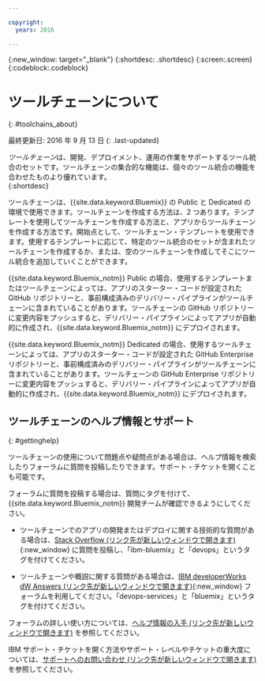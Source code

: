 ```yaml
---

copyright:
  years: 2016

---
```


{:new_window: target="_blank"}
{:shortdesc: .shortdesc}
{:screen:.screen}
{:codeblock:.codeblock}


# ツールチェーンについて    
{: #toolchains_about}  

最終更新日: 2016 年 9 月 13 日
{: .last-updated}

*ツールチェーン*は、開発、デプロイメント、運用の作業をサポートするツール統合のセットです。ツールチェーンの集合的な機能は、個々のツール統合の機能を合わせたものより優れています。    
{:shortdesc}

ツールチェーンは、{{site.data.keyword.Bluemix}} の Public と Dedicated の環境で使用できます。ツールチェーンを作成する方法は、2 つあります。テンプレートを使用してツールチェーンを作成する方法と、アプリからツールチェーンを作成する方法です。開始点として、ツールチェーン・テンプレートを使用できます。使用するテンプレートに応じて、特定のツール統合のセットが含まれたツールチェーンを作成するか、または、空のツールチェーンを作成してそこにツール統合を追加していくことができます。

{{site.data.keyword.Bluemix_notm}} Public の場合、使用するテンプレートまたはツールチェーンによっては、アプリのスターター・コードが設定された GitHub リポジトリーと、事前構成済みのデリバリー・パイプラインがツールチェーンに含まれていることがあります。ツールチェーンの GitHub リポジトリーに変更内容をプッシュすると、デリバリー・パイプラインによってアプリが自動的に作成され、{{site.data.keyword.Bluemix_notm}} にデプロイされます。 

{{site.data.keyword.Bluemix_notm}} Dedicated の場合、使用するツールチェーンによっては、アプリのスターター・コードが設定された GitHub Enterprise リポジトリーと、事前構成済みのデリバリー・パイプラインがツールチェーンに含まれていることがあります。ツールチェーンの GitHub Enterprise リポジトリーに変更内容をプッシュすると、デリバリー・パイプラインによってアプリが自動的に作成され、{{site.data.keyword.Bluemix_notm}} にデプロイされます。

## ツールチェーンのヘルプ情報とサポート 
{: #gettinghelp}

ツールチェーンの使用について問題点や疑問点がある場合は、ヘルプ情報を検索したりフォーラムに質問を投稿したりできます。サポート・チケットを開くことも可能です。 

フォーラムに質問を投稿する場合は、質問にタグを付けて、{{site.data.keyword.Bluemix_notm}} 開発チームが確認できるようにしてください。

* ツールチェーンでのアプリの開発またはデプロイに関する技術的な質問がある場合は、[Stack Overflow (リンク先が新しいウィンドウで開きます)](http://stackoverflow.com/search?q=devops+ibm-bluemix){:new_window} に質問を投稿し、「ibm-bluemix」と「devops」というタグを付けてください。

* ツールチェーンや概説に関する質問がある場合は、[IBM developerWorks dW Answers (リンク先が新しいウィンドウで開きます)](https://developer.ibm.com/answers/topics/devops-services/?smartspace=bluemix){:new_window} フォーラムを利用してください。「devops-services」と「bluemix」というタグを付けてください。

フォーラムの詳しい使い方については、[ヘルプ情報の入手 (リンク先が新しいウィンドウで開きます)](https://www.{DomainName}/docs/support/index.html#getting-help) を参照してください。

IBM サポート・チケットを開く方法やサポート・レベルやチケットの重大度については、[サポートへのお問い合わせ (リンク先が新しいウィンドウで開きます)](https://www.{DomainName}/docs/support/index.html#contacting-support) を参照してください。
